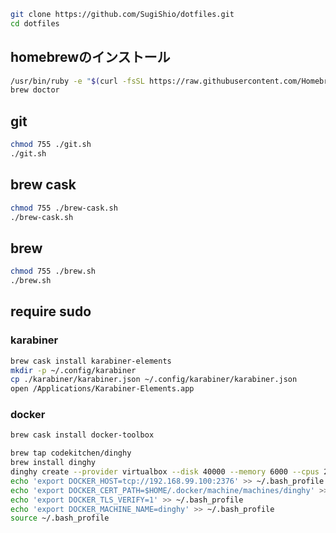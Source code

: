 ```sh
git clone https://github.com/SugiShio/dotfiles.git
cd dotfiles
```

## homebrewのインストール
```sh
/usr/bin/ruby -e "$(curl -fsSL https://raw.githubusercontent.com/Homebrew/install/master/install)"
brew doctor
```

## git
```sh
chmod 755 ./git.sh
./git.sh
```

## brew cask
```sh
chmod 755 ./brew-cask.sh
./brew-cask.sh
```
## brew
```sh
chmod 755 ./brew.sh
./brew.sh
```

## require sudo
### karabiner
```sh
brew cask install karabiner-elements
mkdir -p ~/.config/karabiner
cp ./karabiner/karabiner.json ~/.config/karabiner/karabiner.json
open /Applications/Karabiner-Elements.app
```

### docker
```sh
brew cask install docker-toolbox

brew tap codekitchen/dinghy
brew install dinghy
dinghy create --provider virtualbox --disk 40000 --memory 6000 --cpus 2
echo 'export DOCKER_HOST=tcp://192.168.99.100:2376' >> ~/.bash_profile
echo 'export DOCKER_CERT_PATH=$HOME/.docker/machine/machines/dinghy' >> ~/.bash_profile
echo 'export DOCKER_TLS_VERIFY=1' >> ~/.bash_profile
echo 'export DOCKER_MACHINE_NAME=dinghy' >> ~/.bash_profile
source ~/.bash_profile
```
